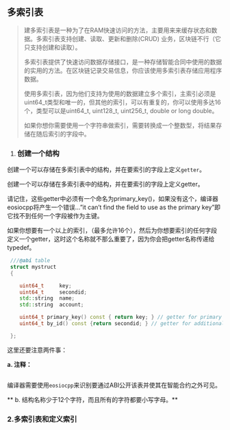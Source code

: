 ## 多索引表

> 建多索引表是一种为了在RAM快速访问的方法，主要用来来缓存状态和数据。多索引表支持创建、读取、更新和删除\(CRUD\) 业务，区块链不行（它只支持创建和读取）。
>
> 多索引表提供了快速访问数据存储接口，是一种存储智能合同中使用的数据的实用的方法。在区块链记录交易信息，你应该使用多索引表存储应用程序数据。
>
> 使用多索引表，因为他们支持为使用的数据建立多个索引，主索引必须是uint64\_t类型和唯一的，但其他的索引，可以有重复的，你可以使用多达16个，类型可以是uint64\_t, uint128\_t, uint256\_t, double or long double。
>
> 如果你想你需要使用一个字符串做索引，需要转换成一个整数型，将结果存储在随后索引的字段中。

1. ### 创建一个结构

创建一个可以存储在多索引表中的结构，并在要索引的字段上定义`getter`。

创建一个可以存储在多索引表中的结构，并在要索引的字段上定义getter。

请记住，这些getter中必须有一个命名为primary\_key\(\)，如果没有这个，编译器eosiocpp将产生一个错误…”it can’t find the field to use as the primary key”即它找不到任何一个字段被作为主键。

如果你想要有一个以上的索引，（最多允许16个），然后为你想要索引的任何字段定义一个getter，这时这个名称就不那么重要了，因为你会把getter名称传递给typedef。

```cpp
 ///@abi table
 struct mystruct 
 {

    uint64_t     key; 
    uint64_t     secondid;
    std::string  name; 
    std::string  account; 

    uint64_t primary_key() const { return key; } // getter for primary key
    uint64_t by_id() const {return secondid; } // getter for additional key

 };
```

这里还要注意两件事：

**a. 注释：**

```

```

编译器需要使用`eosiocpp`来识别要通过ABI公开该表并使其在智能合约之外可见。

**  b. 结构名称少于12个字符，而且所有的字符都要小写字母。**

### 2.多索引表和定义索引



